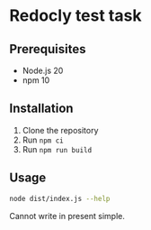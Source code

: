 # Redocly test task

## Prerequisites

- Node.js 20
- npm 10

## Installation

1. Clone the repository
2. Run `npm ci`
3. Run `npm run build`

## Usage

```bash
node dist/index.js --help
```

Cannot write in present simple.
